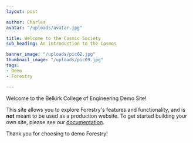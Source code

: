 ```yaml
---
layout: post

author: Charles
avatar: "/uploads/avatar.jpg"

title: Welcome to the Cosmic Society
sub_heading: An introduction to the Cosmos

banner_image: "/uploads/pic02.jpg"
thumbnail_image: "/uploads/pic09.jpg"
tags:
- Demo
- Forestry

---
```

Welcome to the Belkirk College of Engineering Demo Site!

This site allows you to explore Forestry's features and functionality, and is **not** meant to be used as a production website. To get started building your own site, please see our [documentation](https://forestry.io/docs/).

Thank you for choosing to demo Forestry!
